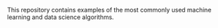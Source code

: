 This repository contains examples of the most commonly used machine learning and data science algorithms.
